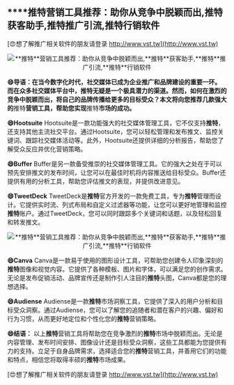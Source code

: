 ## ****推特**营销工具推荐：助你从竞争中脱颖而出,**推特**获客助手,**推特**推广引流,**推特**行销软件**

[😍想了解推广相关软件的朋友请登录 http://www.vst.tw](http://www.vst.tw)

 <center><img src="https://vst.tw/MP4/tuiguang/png/4.png" alt="**推特**营销工具推荐：助你从竞争中脱颖而出,**推特**获客助手,**推特**推广引流,**推特**行销软件"></center>

**😄导语：在当今数字化时代，社交媒体已成为企业推广和品牌建设的重要一环。而在众多社交媒体平台中，**推特**无疑是一个极具潜力的渠道。然而，如何在激烈的竞争中脱颖而出，将自己的品牌传播给更多的目标受众？本文将向您推荐几款强大的**推特**营销工具，帮助您实现**推特**市场的成功。**

**😄Hootsuite**
Hootsuite是一款功能强大的社交媒体管理工具，它不仅支持**推特**，还支持其他主流社交平台。通过Hootsuite，您可以轻松管理和发布推文、监控关键词、跟踪社交媒体活动等。此外，Hootsuite还提供详细的分析报告，帮助您了解受众反应并优化营销策略。

**😄Buffer**
Buffer是另一款备受推崇的社交媒体管理工具。它的强大之处在于可以预先安排推文的发布时间，让您可以在最佳时机将内容推送给目标受众。Buffer还提供有用的分析工具，帮助您评估推文的表现，并提供改进意见。

**😄TweetDeck**
TweetDeck是**推特**官方开发的一款免费工具，专为**推特**管理而设计。它提供实时流、列式布局和自定义过滤器等功能，让您可以更好地管理和监控**推特**账户。通过TweetDeck，您可以同时跟踪多个关键词和话题，以及轻松回复和转发推文。

 <center><img src="https://vst.tw/MP4/tuiguang/png/4.png" alt="**推特**营销工具推荐：助你从竞争中脱颖而出,**推特**获客助手,**推特**推广引流,**推特**行销软件"></center>

**😄Canva**
Canva是一款易于使用的图形设计工具，可帮助您创建令人印象深刻的**推特**图像和视觉内容。它提供了各种模板、图片和字体，可以满足您的创作需求。无论是发布促销活动、品牌宣传还是制作引人注目的**推特**头图，Canva都是您的理想选择。

**😄Audiense**
Audiense是一款**推特**市场洞察工具，它提供了深入的用户分析和目标受众洞察。通过Audiense，您可以了解您的追随者和潜在客户的兴趣、偏好和行为习惯，从而更好地定位和个性化您的**推特**营销策略。

**😄结语：**
以上**推特**营销工具将帮助您在竞争激烈的**推特**市场中脱颖而出。无论是内容管理、发布时间安排、图像设计还是目标受众洞察，这些工具都能为您提供有力的支持。立足于自身品牌需求，选择适合您的**推特**营销工具，并善用它们的功能和特点，相信您将取得丰硕的**推特**市场成果。

[😍想了解推广相关软件的朋友请登录 http://www.vst.tw](http://www.vst.tw)



